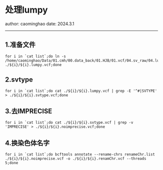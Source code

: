 # 处理lumpy
author: caominghao  date: 2024.3.1
****
## 1.准备文件
```shell
for i in `cat list`;do ln -s /home/caominghao/Data/01.cmh/00.data_back/01.HJB/01.vcf/04.sv_raw/04.lumpy/01.raw_vcf/${i}.lumpy.vcf ./${i}/${i}.lumpy.vcf;done
```
## 2.svtype
```shell
for i in `cat list`;do cat ./${i}/${i}.lumpy.vcf | grep -E '^#|SVTYPE' > ./${i}/${i}.svtype.vcf;done 
```
## 3.去IMPRECISE
```shell
for i in `cat list`;do cat ./${i}/${i}.svtype.vcf | grep -v 'IMPRECISE' > ./${i}/${i}.noimprecise.vcf;done
```
## 4.换染色体名字
```shell
for i in `cat list`;do bcftools annotate --rename-chrs renameChr.list ./${i}/${i}.noimprecise.vcf -o ./${i}/${i}.renamChr.vcf --threads 5;done
```
